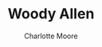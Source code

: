 ---
layout: video
home: yes
video_source: telecom_allen.f4v
title: Woody Allen
author: Charlotte Moore
credits:
  - Woody Allen, Director
  - Charlotte Moore, Creative Director/Art Director
---